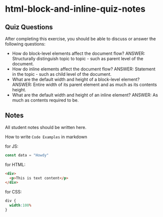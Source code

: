 # html-block-and-inline-quiz-notes

## Quiz Questions

After completing this exercise, you should be able to discuss or answer the following questions:

- How do block-level elements affect the document flow?
ANSWER: Structurally distinguish topic to topic - such as parent level of the document.
- How do inline elements affect the document flow?
ANSWER: Statement in the topic - such as child level of the document.
- What are the default width and height of a block-level element?
ANSWER: Entire width of its parent element and as much as its contents height.
- What are the default width and height of an inline element?
ANSWER: As much as contents required to be.

## Notes

All student notes should be written here.


How to write `Code Examples` in markdown

for JS:
```javascript
const data = "Howdy"
```

for HTML:
```html
<div>
  <p>This is text content</p>
</div>
```

for CSS:
```css
div {
  width:100%
}
```
